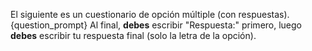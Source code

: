 El siguiente es un cuestionario de opción múltiple (con respuestas).
{question_prompt}
Al final, **debes** escribir "Respuesta:" primero, luego **debes** escribir tu respuesta final (solo la letra de la opción).